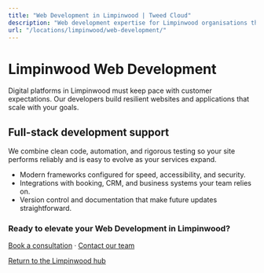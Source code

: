 ```yaml
---
title: "Web Development in Limpinwood | Tweed Cloud"
description: "Web development expertise for Limpinwood organisations that need dependable platforms."
url: "/locations/limpinwood/web-development/"
---
```


# Limpinwood Web Development

Digital platforms in Limpinwood must keep pace with customer expectations. Our developers build resilient websites and applications that scale with your goals.

## Full-stack development support

We combine clean code, automation, and rigorous testing so your site performs reliably and is easy to evolve as your services expand.

- Modern frameworks configured for speed, accessibility, and security.
- Integrations with booking, CRM, and business systems your team relies on.
- Version control and documentation that make future updates straightforward.

### Ready to elevate your Web Development in Limpinwood?

[Book a consultation](/consultation/) · [Contact our team](/contact/)

[Return to the Limpinwood hub](/locations/limpinwood/)
